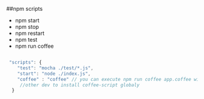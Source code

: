##npm scripts

- npm start
- npm stop
- npm restart
- npm test
- npm run coffee

```javascript

 "scripts": {
    "test": "mocha ./test/*.js",
    "start": "node ./index.js",
    "coffee" : "coffee" // you can execute npm run coffee app.coffee without forcing
     //other dev to install coffee-script globaly
  }

```
